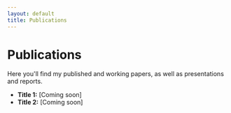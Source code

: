 ```yaml
---
layout: default
title: Publications
---
```


<h1>Publications</h1>
<p>Here you'll find my published and working papers, as well as presentations and reports.</p>
<ul>
  <li><strong>Title 1:</strong> [Coming soon]</li>
  <li><strong>Title 2:</strong> [Coming soon]</li>
</ul>
